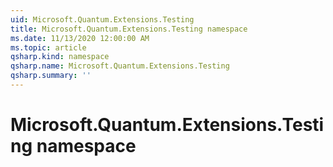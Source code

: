 ```yaml
---
uid: Microsoft.Quantum.Extensions.Testing
title: Microsoft.Quantum.Extensions.Testing namespace
ms.date: 11/13/2020 12:00:00 AM
ms.topic: article
qsharp.kind: namespace
qsharp.name: Microsoft.Quantum.Extensions.Testing
qsharp.summary: ''
---
```


# Microsoft.Quantum.Extensions.Testing namespace



